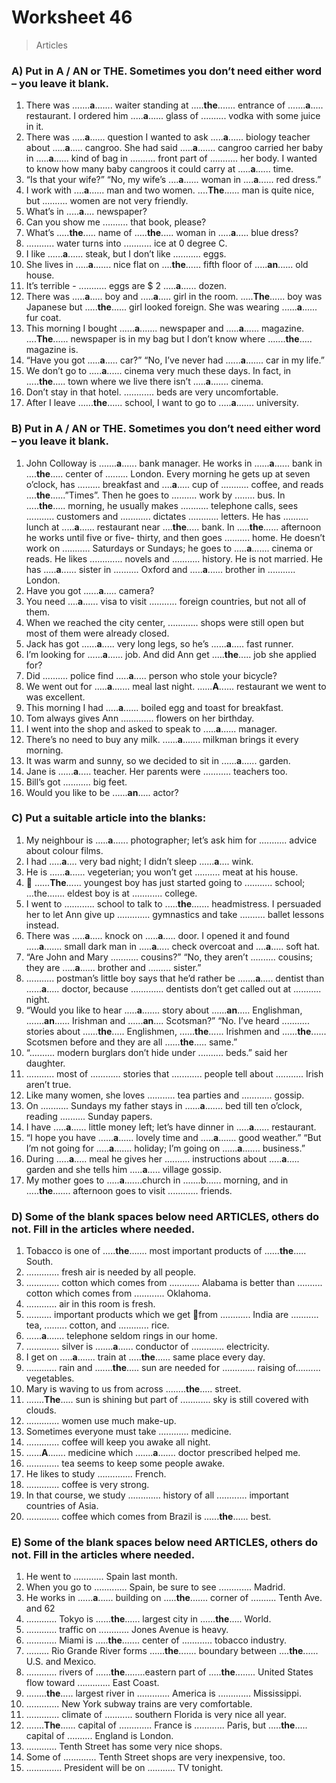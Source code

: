 # Worksheet 46
> Articles

### A) Put in A / AN or THE. Sometimes you don’t need either word – you leave it blank.
1. There was .......**a**....... waiter standing at .....**the**....... entrance of .......**a**..... restaurant. I ordered him .....**a**...... glass of .......... vodka with some juice in it.
2. There was .....**a**...... question I wanted to ask .....**a**...... biology teacher about .....**a**..... cangroo. She had said .....**a**....... cangroo carried her baby in .....**a**...... kind of bag in .......... front part of ........... her body. I wanted to know how many baby cangroos it could carry at .....**a**...... time.
3. “Is that your wife?”
“No, my wife’s ....**a**...... woman in ....**a**...... red dress.”
4. I work with ....**a**...... man and two women. ....**The**...... man is quite nice, but .......... women are not very friendly.
5. What’s in .....**a**.... newspaper?
6. Can you show me .......... that book, please?
7. What’s .....**the**..... name of .....**the**..... woman in .....**a**..... blue dress?
8. ........... water turns into ........... ice at 0 degree C.
9. I like ......**a**...... steak, but I don’t like ........... eggs.
10. She lives in .....**a**....... nice flat on ....**the**...... fifth floor of .....**an**...... old house.
11. It’s terrible - ........... eggs are $ 2 .....**a**...... dozen.
12. There was .....**a**..... boy and .....**a**..... girl in the room. .....**The**...... boy was Japanese but
.....**the**...... girl looked foreign. She was wearing ......**a**...... fur coat.
13. This morning I bought ......**a**....... newspaper and .....**a**...... magazine. ....**The**...... newspaper
is in my bag but I don’t know where .......**the**..... magazine is.
14. “Have you got .....**a**..... car?”
“No, I’ve never had ......**a**....... car in my life.”
15. We don’t go to .....**a**...... cinema very much these days. In fact, in .....**the**..... town where we
live there isn’t .....**a**....... cinema.
16. Don’t stay in that hotel. ............ beds are very uncomfortable.
17. After I leave ......**the**...... school, I want to go to .....**a**....... university.
### B) Put in A / AN or THE. Sometimes you don’t need either word – you leave it blank.
1. John Colloway is .......**a**...... bank manager. He works in ......**a**...... bank in ....**the**..... center of ......... London. Every morning he gets up at seven o’clock, has ......... breakfast and ....**a**..... cup of ........... coffee, and reads ....**the**......”Times”. Then he goes to .......... work by ........ bus. In .....**the**..... morning, he usually makes ........... telephone calls, sees ........... customers and ............ dictates ............ letters. He has .......... lunch at .....**a**...... restaurant near ....**the**..... bank. In .....**the**...... afternoon he works until five or five- thirty, and then goes .......... home. He doesn’t work on ........... Saturdays or Sundays; he goes to .....**a**....... cinema or reads. He likes ............. novels and ........... history. He is not married. He has .....**a**...... sister in .......... Oxford and .....**a**...... brother in ........... London.
2. Have you got ......**a**..... camera?
3. You need ....**a**...... visa to visit ........... foreign countries, but not all of them.
4. When we reached the city center, ............ shops were still open but most of them were already closed.
5. Jack has got ......**a**..... very long legs, so he’s ......**a**..... fast runner.
6. I’m looking for ......**a**...... job. And did Ann get .....**the**..... job she applied for?
7. Did .......... police find .....**a**..... person who stole your bicycle?
8. We went out for .....**a**....... meal last night. ......**A**...... restaurant we went to was excellent.
9. This morning I had .....**a**...... boiled egg and toast for breakfast.
10. Tom always gives Ann ............. flowers on her birthday.
11. I went into the shop and asked to speak to .....**a**...... manager.
12. There’s no need to buy any milk. ......**a**....... milkman brings it every morning.
13. It was warm and sunny, so we decided to sit in ......**a**...... garden.
14. Jane is ......**a**..... teacher. Her parents were ........... teachers too.
15. Bill’s got ........... big feet.
16. Would you like to be ......**an**..... actor?

### C) Put a suitable article into the blanks:
1. My neighbour is .....**a**...... photographer; let’s ask him for ........... advice about colour films.
2. I had .....**a**.... very bad night; I didn’t sleep ......**a**.... wink.
3. He is ......**a**...... vegeterian; you won’t get .......... meat at his house.
4. :hamster: ......**The**...... youngest boy has just started going to ........... school; ...the....... eldest boy is at
............ college.
5. I went to ............ school to talk to .....**the**....... headmistress. I persuaded her to let Ann
give up ............. gymnastics and take .......... ballet lessons instead.
6. There was .....**a**..... knock on .....**a**..... door. I opened it and found .....**a**....... small dark
man in .....**a**..... check overcoat and ....**a**..... soft hat.
7. “Are John and Mary ........... cousins?” “No, they aren’t .......... cousins; they are .....**a**...... brother and ......... sister.”
8. ........... postman’s little boy says that he’d rather be .......**a**..... dentist than ......**a**.....
doctor, because ............. dentists don’t get called out at ........... night.
9. “Would you like to hear .....**a**....... story about ......**an**..... Englishman, .......**an**...... Irishman
and ......**an**.... Scotsman?” “No. I’ve heard ........... stories about ......**the**..... Englishmen, ......**the**...... Irishmen and ......**the**...... Scotsmen before and they are all ......**the**..... same.”
10. “.......... modern burglars don’t hide under .......... beds.” said her daughter.
11. ........... most of ............ stories that ............ people tell about ........... Irish aren’t
true.
12. Like many women, she loves ........... tea parties and ............ gossip.
13. On ........... Sundays my father stays in ......**a**....... bed till ten o’clock, reading ..........
Sunday papers.
14. I have .....**a**...... little money left; let’s have dinner in .....**a**...... restaurant.
15. “I hope you have ......**a**...... lovely time and .....**a**....... good weather.” “But I’m not going for .....**a**....... holiday; I’m going on ......**a**....... business.”
16. During .....**a**..... meal he gives her .......... instructions about .....**a**..... garden and she tells
him .....**a**..... village gossip.
17. My mother goes to .....**a**.......church in .......b...... morning, and in .....**the**....... afternoon
goes to visit ............ friends.

### D) Some of the blank spaces below need ARTICLES, others do not. Fill in the articles where needed.
1. Tobacco is one of .....**the**....... most important products of ......**the**..... South.
2. ............. fresh air is needed by all people.
3. ............. cotton which comes from ............ Alabama is better than .......... cotton
which comes from ............ Oklahoma.
4. ............ air in this room is fresh.
5. .......... important products which we get from ............ India are ........... tea, ......... cotton, and ............ rice.
6. ......**a**....... telephone seldom rings in our home.
7. ............. silver is .......**a**...... conductor of ............. electricity.
8. I get on .....**a**....... train at .....**the**...... same place every day.
9. ............ rain and .......**the**..... sun are needed for ............. raising of.......... vegetables.
10. Mary is waving to us from across ........**the**..... street.
11. .......**The**..... sun is shining but part of ............ sky is still covered with clouds.
12. ............. women use much make-up.
13. Sometimes everyone must take ............ medicine.
14. ............. coffee will keep you awake all night.
15. ......**A**....... medicine which .......**a**....... doctor prescribed helped me.
16. ............. tea seems to keep some people awake.
17. He likes to study .............. French.
18. ............. coffee is very strong.
19. In that course, we study ............. history of all ............ important countries of Asia.
20. ............. coffee which comes from Brazil is ......**the**...... best.

### E) Some of the blank spaces below need ARTICLES, others do not. Fill in the articles where needed.
1. He went to ............ Spain last month.
2. When you go to ............. Spain, be sure to see ............. Madrid.
3. He works in ......**a**...... building on .....**the**....... corner of .......... Tenth Ave. and 62
4. ............ Tokyo is ......**the**...... largest city in ......**the**..... World.
5. ............ traffic on ............ Jones Avenue is heavy.
6. ............ Miami is .....**the**....... center of ............ tobacco industry.
7. ......... Rio Grande River forms ......**the**....... boundary between ....**the**...... U.S. and Mexico.
8. ............ rivers of ......**the**........eastern part of .....**the**........ United States flow toward
............. East Coast.
9. ........**the**..... largest river in ............. America is ............. Mississippi.
10. ............. New York subway trains are very comfortable.
11. ............. climate of ........... southern Florida is very nice all year.
12. .......**The**...... capital of ............. France is ............ Paris, but .....**the**..... capital of ..........
England is London.
13. ............ Tenth Street has some very nice shops.
14. Some of ............. Tenth Street shops are very inexpensive, too.
15. .............. President will be on ........... TV tonight.
